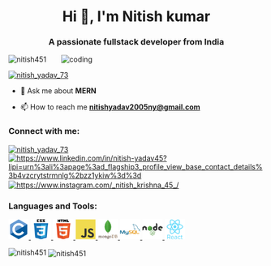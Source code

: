 

<h1 align="center">Hi 👋, I'm Nitish kumar</h1>
<h3 align="center">A passionate fullstack developer from India</h3>
<img align="right" alt="coding" width="400" src="https://encrypted-tbn0.gstatic.com/images?q=tbn:ANd9GcRUL9WfC3ZIHhY_TwLJqX1vOThLZo4OP8-PPUUhl5kaBw&s">
<p align="left"> <img src="https://komarev.com/ghpvc/?username=nitish451&label=Profile%20views&color=0e75b6&style=flat" alt="nitish451" /> </p>

<p align="left"> <a href="https://twitter.com/nitish_yadav_73" target="blank"><img src="https://img.shields.io/twitter/follow/nitish_yadav_73?logo=twitter&style=for-the-badge" alt="nitish_yadav_73" /></a> </p>

- 💬 Ask me about **MERN**

- 📫 How to reach me **nitishyadav2005ny@gmail.com**

<h3 align="left">Connect with me:</h3>
<p align="left">
<a href="https://twitter.com/nitish_yadav_73" target="blank"><img align="center" src="https://raw.githubusercontent.com/rahuldkjain/github-profile-readme-generator/master/src/images/icons/Social/twitter.svg" alt="nitish_yadav_73" height="30" width="40" /></a>
<a href="https://linkedin.com/in/https://www.linkedin.com/in/nitish-yadav45?lipi=urn%3ali%3apage%3ad_flagship3_profile_view_base_contact_details%3b4vzcrytstrmnlg%2bzz1ykiw%3d%3d" target="blank"><img align="center" src="https://raw.githubusercontent.com/rahuldkjain/github-profile-readme-generator/master/src/images/icons/Social/linked-in-alt.svg" alt="https://www.linkedin.com/in/nitish-yadav45?lipi=urn%3ali%3apage%3ad_flagship3_profile_view_base_contact_details%3b4vzcrytstrmnlg%2bzz1ykiw%3d%3d" height="30" width="40" /></a>
<a href="https://instagram.com/https://www.instagram.com/_nitish_krishna_45_/" target="blank"><img align="center" src="https://raw.githubusercontent.com/rahuldkjain/github-profile-readme-generator/master/src/images/icons/Social/instagram.svg" alt="https://www.instagram.com/_nitish_krishna_45_/" height="30" width="40" /></a>
</p>

<h3 align="left">Languages and Tools:</h3>
<p align="left"> <a href="https://www.cprogramming.com/" target="_blank" rel="noreferrer"> <img src="https://raw.githubusercontent.com/devicons/devicon/master/icons/c/c-original.svg" alt="c" width="40" height="40"/> </a> <a href="https://www.w3schools.com/css/" target="_blank" rel="noreferrer"> <img src="https://raw.githubusercontent.com/devicons/devicon/master/icons/css3/css3-original-wordmark.svg" alt="css3" width="40" height="40"/> </a> <a href="https://www.w3.org/html/" target="_blank" rel="noreferrer"> <img src="https://raw.githubusercontent.com/devicons/devicon/master/icons/html5/html5-original-wordmark.svg" alt="html5" width="40" height="40"/> </a> <a href="https://developer.mozilla.org/en-US/docs/Web/JavaScript" target="_blank" rel="noreferrer"> <img src="https://raw.githubusercontent.com/devicons/devicon/master/icons/javascript/javascript-original.svg" alt="javascript" width="40" height="40"/> </a> <a href="https://www.mongodb.com/" target="_blank" rel="noreferrer"> <img src="https://raw.githubusercontent.com/devicons/devicon/master/icons/mongodb/mongodb-original-wordmark.svg" alt="mongodb" width="40" height="40"/> </a> <a href="https://www.mysql.com/" target="_blank" rel="noreferrer"> <img src="https://raw.githubusercontent.com/devicons/devicon/master/icons/mysql/mysql-original-wordmark.svg" alt="mysql" width="40" height="40"/> </a> <a href="https://nodejs.org" target="_blank" rel="noreferrer"> <img src="https://raw.githubusercontent.com/devicons/devicon/master/icons/nodejs/nodejs-original-wordmark.svg" alt="nodejs" width="40" height="40"/> </a> <a href="https://reactjs.org/" target="_blank" rel="noreferrer"> <img src="https://raw.githubusercontent.com/devicons/devicon/master/icons/react/react-original-wordmark.svg" alt="react" width="40" height="40"/> </a> </p>

<p><img align="left" src="https://github-readme-stats.vercel.app/api/top-langs?username=nitish451&show_icons=true&locale=en&layout=compact" alt="nitish451" /></p>

<p>&nbsp;<img align="center" src="https://github-readme-stats.vercel.app/api?username=nitish451&show_icons=true&locale=en" alt="nitish451" /></p>
